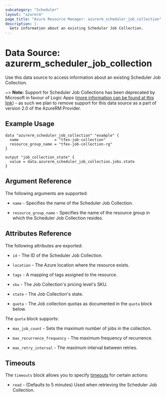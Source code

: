 ```yaml
---
subcategory: "Scheduler"
layout: "azurerm"
page_title: "Azure Resource Manager: azurerm_scheduler_job_collection"
description: |-
  Gets information about an existing Scheduler Job Collection.
---
```


# Data Source: azurerm_scheduler_job_collection

Use this data source to access information about an existing Scheduler Job Collection.

~> **Note:** Support for Scheduler Job Collections has been deprecated by Microsoft in favour of Logic Apps ([more information can be found at this link](https://docs.microsoft.com/en-us/azure/scheduler/migrate-from-scheduler-to-logic-apps)) - as such we plan to remove support for this data source as a part of version 2.0 of the AzureRM Provider.

## Example Usage

```hcl
data "azurerm_scheduler_job_collection" "example" {
  name                = "tfex-job-collection"
  resource_group_name = "tfex-job-collection-rg"
}

output "job_collection_state" {
  value = data.azurerm_scheduler_job_collection.jobs.state
}
```

## Argument Reference

The following arguments are supported:

* `name` - Specifies the name of the Scheduler Job Collection.

* `resource_group_name` - Specifies the name of the resource group in which the Scheduler Job Collection resides.

## Attributes Reference

The following attributes are exported:

* `id` - The ID of the Scheduler Job Collection.

* `location` - The Azure location where the resource exists.

* `tags` - A mapping of tags assigned to the resource.

* `sku` - The Job Collection's pricing level's SKU.

* `state` - The Job Collection's state.

* `quota` - The Job collection quotas as documented in the `quota` block below.

The `quota` block supports:

* `max_job_count` - Sets the maximum number of jobs in the collection.

* `max_recurrence_frequency` - The maximum frequency of recurrence.

* `max_retry_interval` - The maximum interval between retries.

## Timeouts

The `timeouts` block allows you to specify [timeouts](https://www.terraform.io/docs/configuration/resources.html#timeouts) for certain actions:

* `read` - (Defaults to 5 minutes) Used when retrieving the Scheduler Job Collection.
